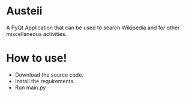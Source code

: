 # Austeii
A PyQt Application that can be used to search Wikipedia and for other miscellaneous activities.

# How to use!
- Download the source code.
- Install the requirements.
- Run main.py
